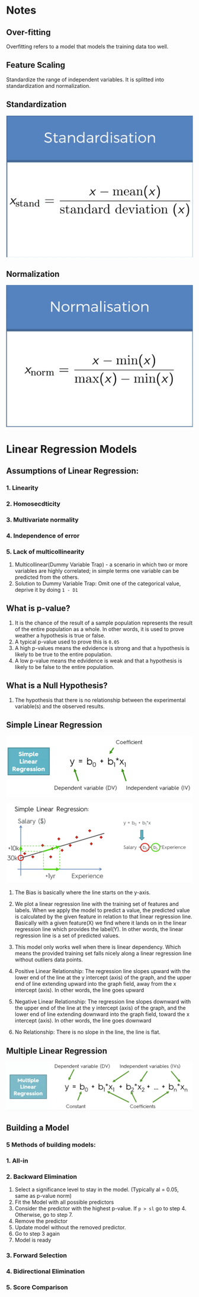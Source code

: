 # Notes

## Over-fitting
Overfitting refers to a model that models the training data too well.

## Feature Scaling
Standardize the range of independent variables. It is splitted into standardization and normalization.

## Standardization
![Standardization](resource/standardization.png)

## Normalization
![Normalization](resource/normalization.png)

# Linear Regression Models

## Assumptions of Linear Regression:
### 1. Linearity
### 2. Homosecdticity
### 3. Multivariate normality
### 4. Independence of error

### 5. Lack of multicollinearity
1. Multicollinear(Dummy Variable Trap) - a scenario in which two or more variables are highly correlated; in simple terms one variable can be predicted from the others.
2. Solution to Dummy Variable Trap: 
Omit one of the categorical value, deprive it by doing `1 - D1`

## What is p-value? 
1. It is the chance of the result of a sample population represents the result of the entire population as a whole. In other words, it is used to prove weather a hypothesis is true or false.
2. A typical p-value used to prove this is `0.05`
3. A high p-values means the edvidence is strong and that a hypothesis is likely to be true to the entire population.
4. A low p-value means the edvidence is weak and that a hypothesis is likely to be false to the entire population.

## What is a Null Hypothesis?
1. The hypothesis that there is no relationship between the experimental variable(s) and the observed results.

## Simple Linear Regression

![SimpleLinearRegressionEquation](resource/simple-linear-regression.png)

![salary-linear-regression](resource/salary-linear-regression.png)
1. The Bias is basically where the line starts on the y-axis.

2. We plot a linear regression line with the training set of features and labels. When we apply the model to predict a value, the predicted value is calculated by the given feature in relation to that linear regression line. Basically with a given feature(X) we find where it lands on in the linear regression line which provides the label(Y). In other words, the linear regression line is a set of predicted values.

3. This model only works well when there is linear dependency. Which means the provided training set falls nicely along a linear regression line without outliers data points.

4. Positive Linear Relationship: The regression line slopes upward with the lower end of the line at the y intercept (axis) of the graph, and the upper end of line extending upward into the graph field, away from the x intercept (axis). In other words, the line goes upward

5. Negative Linear Relationship: The regression line slopes downward with the upper end of the line at the y intercept (axis) of the graph, and the lower end of line extending downward into the graph field, toward the x intercept (axis). In other words, the line goes downward 

6. No Relationship: There is no slope in the line, the line is flat.

## Multiple Linear Regression
![Multiple Linear Regression](resource/multiple-linear-regression.png)

## Building a Model
### 5 Methods of building models:
### 1. All-in
### 2. Backward Elimination
1. Select a significance level to stay in the model. (Typically al = 0.05, same as p-value norm)
2. Fit the Model with all possible predictors
3. Consider the predictor with the highest p-value. If `p > sl` go to step 4. Otherwise, go to step 7.
4. Remove the predictor
5. Update model without the removed predictor.
6. Go to step 3 again
7. Model is ready
### 3. Forward Selection
### 4. Bidirectional Elimination
### 5. Score Comparison
